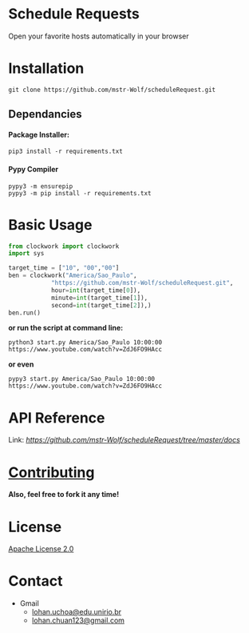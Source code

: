 # Schedule Requests
Open your favorite hosts automatically in your browser

# Installation
```shell script
git clone https://github.com/mstr-Wolf/scheduleRequest.git
```

## Dependancies
#### Package Installer:
```shell script
pip3 install -r requirements.txt
```
#### Pypy Compiler
```shell script
pypy3 -m ensurepip
pypy3 -m pip install -r requirements.txt
```

# Basic Usage
```python
from clockwork import clockwork
import sys

target_time = ["10", "00","00"]
ben = clockwork("America/Sao_Paulo",
            "https://github.com/mstr-Wolf/scheduleRequest.git",
            hour=int(target_time[0]),
            minute=int(target_time[1]),
            second=int(target_time[2]),)
ben.run()
```
**or run the script at command line:**
```shell script
python3 start.py America/Sao_Paulo 10:00:00 https://www.youtube.com/watch?v=ZdJ6FO9HAcc
```
**or even**
```shell script
pypy3 start.py America/Sao_Paulo 10:00:00 https://www.youtube.com/watch?v=ZdJ6FO9HAcc
```

# API Reference
Link: *https://github.com/mstr-Wolf/scheduleRequest/tree/master/docs*

# [Contributing](https://github.com/mstr-Wolf/scheduleRequest/issues)
**Also, feel free to fork it any time!**

# License
[Apache License 2.0](https://github.com/mstr-Wolf/scheduleRequest/blob/master/LICENSE)

# Contact
- Gmail
    - lohan.uchoa@edu.unirio.br
    - lohan.chuan123@gmail.com